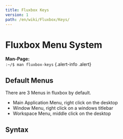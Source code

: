 ```yaml
---
title: Fluxbox Keys
version: 1
path: /en/wiki/Fluxbox/Keys/
---
```

# Fluxbox Menu System

**Man-Page:**  
``:~/$ man fluxbox-keys``
{.alert-info .alert}

## Default Menus
There are 3 Menus in fluxbox by default.
- Main Application Menu, right click on the desktop
- Window Menu, right click on a windows titlebar
- Workspace Menu, middle click on the desktop

## Syntax
